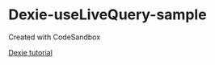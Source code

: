 # Dexie-useLiveQuery-sample

Created with CodeSandbox

[Dexie tutorial](https://dexie.org/docs/Tutorial/React)
